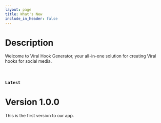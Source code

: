 ```yaml
---
layout: page
title: What's New
include_in_header: false
---
```


# Description
Welcome to Viral Hook Generator, your all-in-one solution for creating Viral hooks for social media.

<br>

### `Latest`

# **Version 1.0.0**
This is the first version to our app. 
